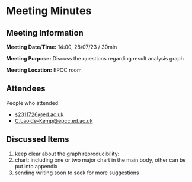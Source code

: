# Meeting Minutes

## Meeting Information

**Meeting Date/Time:**
14:00, 28/07/23 / 30min

**Meeting Purpose:**
Discuss the questions regarding result analysis graph

**Meeting Location:** EPCC room

## Attendees

People who attended:

- s2311726@ed.ac.uk
- C.Laoide-Kemp@epcc.ed.ac.uk

## Discussed Items

1. keep clear about the graph reproducibility:
2. chart: including one or two major chart in the main body, other can be put into appendix
3. sending writing soon to seek for more suggestions




